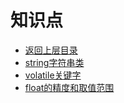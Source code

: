 # 知识点

* [返回上层目录](../c-c++.md)
* [string字符串类](string/string.md)
* [volatile关键字](volatile/volatile.md)
* [float的精度和取值范围](float/float.md)

